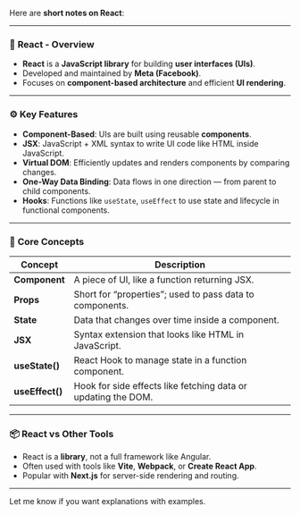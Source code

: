 Here are **short notes on React**:

---

### 🧠 **React - Overview**

* **React** is a **JavaScript library** for building **user interfaces (UIs)**.
* Developed and maintained by **Meta (Facebook)**.
* Focuses on **component-based architecture** and efficient **UI rendering**.

---

### ⚙️ **Key Features**

* **Component-Based**: UIs are built using reusable **components**.
* **JSX**: JavaScript + XML syntax to write UI code like HTML inside JavaScript.
* **Virtual DOM**: Efficiently updates and renders components by comparing changes.
* **One-Way Data Binding**: Data flows in one direction — from parent to child components.
* **Hooks**: Functions like `useState`, `useEffect` to use state and lifecycle in functional components.

---

### 🧩 **Core Concepts**

| Concept         | Description                                                   |
| --------------- | ------------------------------------------------------------- |
| **Component**   | A piece of UI, like a function returning JSX.                 |
| **Props**       | Short for “properties”; used to pass data to components.      |
| **State**       | Data that changes over time inside a component.               |
| **JSX**         | Syntax extension that looks like HTML in JavaScript.          |
| **useState()**  | React Hook to manage state in a function component.           |
| **useEffect()** | Hook for side effects like fetching data or updating the DOM. |

---

### 📦 **React vs Other Tools**

* React is a **library**, not a full framework like Angular.
* Often used with tools like **Vite**, **Webpack**, or **Create React App**.
* Popular with **Next.js** for server-side rendering and routing.

---

Let me know if you want explanations with examples.
